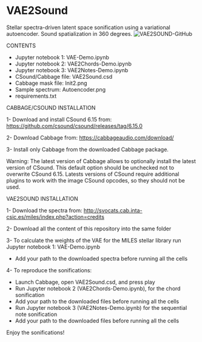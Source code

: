 # VAE2Sound
Stellar spectra-driven latent space sonification using a variational autoencoder. Sound spatialization in 360 degrees.
![VAE2SOUND-GitHub](https://github.com/AuditoryVO/VAE2Sound/assets/144262864/6b972b41-a5a2-4b56-9936-83cd220fadb2)

CONTENTS

- Jupyter notebook 1: VAE-Demo.ipynb
- Jupyter notebook 2: VAE2Chords-Demo.ipynb
- Jupyter notebook 3: VAE2Notes-Demo.ipynb
- CSound/Cabbage file: VAE2Sound.csd
- Cabbage mask file: Init2.png
- Sample spectrum: Autoencoder.png
- requirements.txt


CABBAGE/CSOUND INSTALLATION

1- Download and install CSound 6.15 from: https://github.com/csound/csound/releases/tag/6.15.0

2- Download Cabbage from: https://cabbageaudio.com/download/ 

3- Install only Cabbage from the downloaded Cabbage package.

   Warning: The latest version of Cabbage allows to optionally install the latest version of CSound. This default option should be unchecked not to overwrite CSound 6.15.
   Latests versions of CSound require additional plugins to work with the image CSound opcodes, so they should not be used.


VAE2SOUND INSTALLATION

1- Download the spectra from: http://svocats.cab.inta-csic.es/miles/index.php?action=credits

2- Download all the content of this repository into the same folder

3- To calculate the weights of the VAE for the MILES stellar library run Jupyter notebook 1: VAE-Demo.ipynb
   - Add your path to the downloaded spectra before running all the cells

4- To reproduce the sonifications:
   - Launch Cabbage, open VAE2Sound.csd, and press play
   - Run Jupyter notebook 2 (VAE2Chords-Demo.ipynb), for the chord sonification
   - Add your path to the downloaded files before running all the cells
   - Run Jupyter notebook 3 (VAE2Notes-Demo.ipynb) for the sequential note sonification
   - Add your path to the downloaded files before running all the cells

Enjoy the sonifications!
